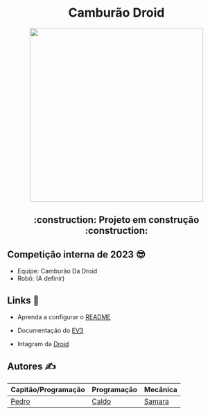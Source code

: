 <h1 align="center"> Camburão Droid </h1>

<div align="center">
<img width="400" src="https://i.imgur.com/VD4oaip.png"/>


</div>
<h2 align="center"> :construction: Projeto em construção :construction: 



## Competição interna de 2023 😎

- Equipe: Camburão Da Droid
- Robô: (A definir)

## Links 🤠
- Aprenda a configurar o [README](https://www.alura.com.br/artigos/escrever-bom-readme?gclid=CjwKCAjw4ZWkBhA4EiwAVJXwqSmx_ruq6fui_RZhkUbbNQ51mIECNh9F75Hc7ccTYrz_YpUlE8N_5BoCNlUQAvD_BwE)

- Documentação do [EV3](https://pybricks.com/ev3-micropython/ev3devices.html) 

- Intagram da [Droid](https://www.instagram.com/droidunb/)

## Autores ✍️
Capitão/Programação | Programação | Mecânica 
|---|---|---|
[Pedro](https://github.com/PhmMartos)|[Caldo](https://github.com/CaldoO-O)|[Samara](https://github.com/SasaLimaa)|
